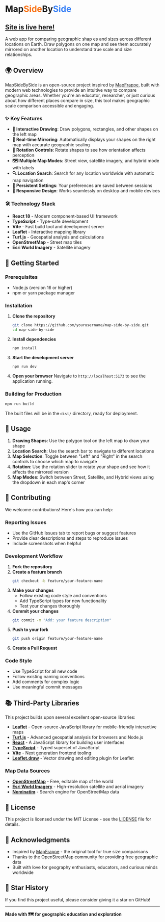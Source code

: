 # Map<span style="color:#f97316">Side</span>By<span style="color:#3b82f6">Side</span>

## [Site is live here!](https://ambitious-mud-07702a003.2.azurestaticapps.net)

A web app for comparing geographic shap es and sizes across different locations on Earth. Draw polygons on one map and see them accurately mirrored on another location to understand true scale and size relationships.

## 🌍 Overview

MapSideBySide is an open-source project inspired by [MapFrappe](https://mapfrappe.com/), built with modern web technologies to provide an intuitive way to compare geographic areas. Whether you're an educator, researcher, or just curious about how different places compare in size, this tool makes geographic scale comparison accessible and engaging.

### ✨ Key Features

- **📐 Interactive Drawing**: Draw polygons, rectangles, and other shapes on the left map
- **🔄 Real-time Mirroring**: Automatically displays your shapes on the right map with accurate geographic scaling
- **🎯 Rotation Controls**: Rotate shapes to see how orientation affects perception
- **🗺️ Multiple Map Modes**: Street view, satellite imagery, and hybrid mode with labels
- **🔍 Location Search**: Search for any location worldwide with automatic map navigation
- **💾 Persistent Settings**: Your preferences are saved between sessions
- **📱 Responsive Design**: Works seamlessly on desktop and mobile devices

### 🛠️ Technology Stack

- **React 18** - Modern component-based UI framework
- **TypeScript** - Type-safe development
- **Vite** - Fast build tool and development server
- **Leaflet** - Interactive mapping library
- **Turf.js** - Geospatial analysis and calculations
- **OpenStreetMap** - Street map tiles
- **Esri World Imagery** - Satellite imagery

## 🚀 Getting Started

### Prerequisites

- Node.js (version 16 or higher)
- npm or yarn package manager

### Installation

1. **Clone the repository**
   ```bash
   git clone https://github.com/yourusername/map-side-by-side.git
   cd map-side-by-side
   ```

2. **Install dependencies**
   ```bash
   npm install
   ```

3. **Start the development server**
   ```bash
   npm run dev
   ```

4. **Open your browser**
   Navigate to `http://localhost:5173` to see the application running.

### Building for Production

```bash
npm run build
```

The built files will be in the `dist/` directory, ready for deployment.

## 📖 Usage

1. **Drawing Shapes**: Use the polygon tool on the left map to draw your shape
2. **Location Search**: Use the search bar to navigate to different locations
3. **Map Selection**: Toggle between "Left" and "Right" in the search controls to choose which map to navigate
4. **Rotation**: Use the rotation slider to rotate your shape and see how it affects the mirrored version
5. **Map Modes**: Switch between Street, Satellite, and Hybrid views using the dropdown in each map's corner

## 🤝 Contributing

We welcome contributions! Here's how you can help:

### Reporting Issues

- Use the GitHub Issues tab to report bugs or suggest features
- Provide clear descriptions and steps to reproduce issues
- Include screenshots when helpful

### Development Workflow

1. **Fork the repository**
2. **Create a feature branch**
   ```bash
   git checkout -b feature/your-feature-name
   ```
3. **Make your changes**
   - Follow existing code style and conventions
   - Add TypeScript types for new functionality
   - Test your changes thoroughly
4. **Commit your changes**
   ```bash
   git commit -m "Add: your feature description"
   ```
5. **Push to your fork**
   ```bash
   git push origin feature/your-feature-name
   ```
6. **Create a Pull Request**

### Code Style

- Use TypeScript for all new code
- Follow existing naming conventions
- Add comments for complex logic
- Use meaningful commit messages

## 📚 Third-Party Libraries

This project builds upon several excellent open-source libraries:

- **[Leaflet](https://leafletjs.com/)** - Open-source JavaScript library for mobile-friendly interactive maps
- **[Turf.js](https://turfjs.org/)** - Advanced geospatial analysis for browsers and Node.js
- **[React](https://reactjs.org/)** - A JavaScript library for building user interfaces
- **[TypeScript](https://www.typescriptlang.com/)** - Typed superset of JavaScript
- **[Vite](https://vitejs.dev/)** - Next generation frontend tooling
- **[Leaflet.draw](https://github.com/Leaflet/Leaflet.draw)** - Vector drawing and editing plugin for Leaflet

### Map Data Sources

- **[OpenStreetMap](https://www.openstreetmap.org/)** - Free, editable map of the world
- **[Esri World Imagery](https://www.esri.com/)** - High-resolution satellite and aerial imagery
- **[Nominatim](https://nominatim.org/)** - Search engine for OpenStreetMap data

## 📄 License

This project is licensed under the MIT License - see the [LICENSE](LICENSE) file for details.

## 🙏 Acknowledgments

- Inspired by [MapFrappe](https://mapfrappe.com/) - the original tool for true size comparisons
- Thanks to the OpenStreetMap community for providing free geographic data
- Built with love for geography enthusiasts, educators, and curious minds worldwide

## 🌟 Star History

If you find this project useful, please consider giving it a star on GitHub!

---

**Made with 🗺️ for geographic education and exploration**

